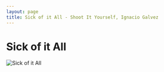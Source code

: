 ```yaml
---
layout: page
title: Sick of it All - Shoot It Yourself, Ignacio Galvez
---
```


# Sick of it All

![Sick of it All](http://assets.farmhouse.co/publishing/1-shoot-it-yourself/images/sick-of-it-all-1.jpg)
